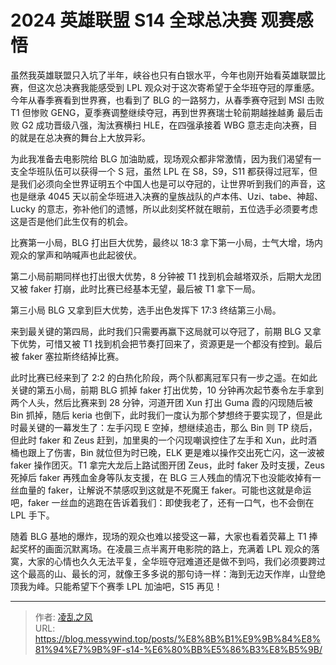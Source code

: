 # 2024 英雄联盟 S14 全球总决赛 观赛感悟


虽然我英雄联盟只入坑了半年，峡谷也只有白银水平，今年也刚开始看英雄联盟比赛，但这次总决赛我能感受到 LPL 观众对于这次寄希望于全华班夺冠的厚重感。今年从春季赛看到世界赛，也看到了 BLG 的一路努力，从春季赛夺冠到 MSI 击败 T1 但惨败 GENG，夏季赛调整继续夺冠，再到世界赛瑞士轮前期越挫越勇 最后击败 G2 成功晋级八强，淘汰赛横扫 HLE，在四强承接着 WBG 意志走向决赛，目的就是在总决赛的舞台上大放异彩。

为此我准备去电影院给 BLG 加油助威，现场观众都非常激情，因为我们渴望有一支全华班队伍可以获得一个 S 冠，虽然 LPL 在 S8，S9，S11 都获得过冠军，但是我们必须向全世界证明五个中国人也是可以夺冠的，让世界听到我们的声音，这也是继承 4045 天以前全华班进入决赛的皇族战队的卢本伟、Uzi、tabe、神超、Lucky 的意志，弥补他们的遗憾，所以此刻奖杯就在眼前，五位选手必须要考虑这是否是他们此生仅有的机会。

比赛第一小局，BLG 打出巨大优势，最终以 18:3 拿下第一小局，士气大增，场内观众的掌声和呐喊声也此起彼伏。

第二小局前期同样也打出很大优势，8 分钟被 T1 找到机会越塔双杀，后期大龙团又被 faker 打崩，此时比赛已经基本无望，最后被 T1 拿下一局。

第三小局 BLG 又拿到巨大优势，选手出色发挥下 17:3 终结第三小局。

来到最关键的第四局，此时我们只需要再赢下这局就可以夺冠了，前期 BLG 又拿下优势，可惜又被 T1 找到机会把节奏打回来了，资源更是一个都没有控到。最后被 faker 塞拉斯终结掉比赛。

此时比赛已经来到了 2:2 的白热化阶段，两个队都离冠军只有一步之遥。在如此关键的第五小局，前期 BLG 抓掉 faker 打出优势，10 分钟再次起节奏令左手拿到两个人头，然后比赛来到 28 分钟，河道开团 Xun 打出 Guma 霞的闪现随后被 Bin 抓掉，随后 keria 也倒下，此时我们一度认为那个梦想终于要实现了，但是此时最关键的一幕发生了：左手闪现 E 空掉，想继续追击，那么 Bin 则 TP 绕后，但此时 faker 和 Zeus 赶到，加里奥的一个闪现嘲讽控住了左手和 Xun，此时酒桶也跟上了伤害，Bin 就位但为时已晚，ELK 更是难以操作交出死亡闪，这一波被 faker 操作团灭。T1 拿完大龙后上路试图开团 Zeus，此时 faker 及时支援，Zeus 死掉后 faker 再残血金身等队友支援，在 BLG 三人残血的情况下也没能收掉有一丝血量的 faker，让解说不禁感叹到这就是不死魔王 faker。可能也这就是命运吧，faker 一丝血的逃跑在告诉着我们：即使我老了，还有一口气，也不会倒在 LPL 手下。

随着 BLG 基地的爆炸，现场的观众也难以接受这一幕，大家也看着荧幕上 T1 捧起奖杯的画面沉默离场。在凌晨三点半离开电影院的路上，充满着 LPL 观众的落寞，大家的心情也久久无法平复，全华班夺冠难道还是做不到吗，我们必须要跨过这个最高的山、最长的河，就像王多多说的那句诗一样：海到无边天作岸，山登绝顶我为峰。只能希望下个赛季 LPL 加油吧，S15 再见！

---

> 作者: [凌乱之风](https://github.com/messywind)  
> URL: https://blog.messywind.top/posts/%E8%8B%B1%E9%9B%84%E8%81%94%E7%9B%9F-s14-%E6%80%BB%E5%86%B3%E8%B5%9B/  

